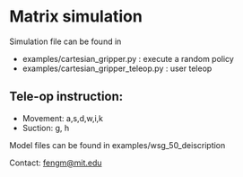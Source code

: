 # Matrix simulation
Simulation file can be found in 
- examples/cartesian_gripper.py : execute a random policy
- examples/cartesian_gripper_teleop.py : user teleop

## Tele-op instruction:
- Movement: a,s,d,w,i,k
- Suction: g, h


Model files can be found in examples/wsg_50_deiscription

Contact: fengm@mit.edu
